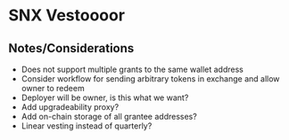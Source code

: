 # SNX Vestoooor

## Notes/Considerations
* Does not support multiple grants to the same wallet address
* Consider workflow for sending arbitrary tokens in exchange and allow owner to redeem
* Deployer will be owner, is this what we want?
* Add upgradeability proxy?
* Add on-chain storage of all grantee addresses?
* Linear vesting instead of quarterly?